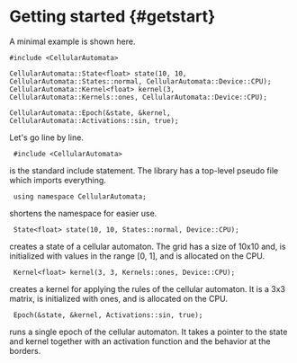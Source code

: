 Getting started {#getstart}
===

A minimal example is shown here.

~~~{.cpp}
#include <CellularAutomata>

CellularAutomata::State<float> state(10, 10, CellularAutomata::States::normal, CellularAutomata::Device::CPU);
CellularAutomata::Kernel<float> kernel(3, CellularAutomata::Kernels::ones, CellularAutomata::Device::CPU);

CellularAutomata::Epoch(&state, &kernel, CellularAutomata::Activations::sin, true);
~~~

<!-- 
```
#include <CellularAutomata>

using namespace CellularAutomata;

State<float> state(10, 10, States::normal, Device::CPU);
Kernel<float> kernel(3, 3, Kernels::ones, Device::CPU);

Epoch(&state, &kernel, Activations::sin, true);

```
-->

Let's go line by line.

``` #include <CellularAutomata>```

is the standard include statement. The library has a top-level pseudo file which imports everything.

``` using namespace CellularAutomata;```

shortens the namespace for easier use.

``` State<float> state(10, 10, States::normal, Device::CPU);```

creates a state of a cellular automaton. The grid has a size of 10x10 and, is initialized with values in the range [0, 1], and is allocated on the CPU.

``` Kernel<float> kernel(3, 3, Kernels::ones, Device::CPU);```

creates a kernel for applying the rules of the cellular automaton. It is a 3x3 matrix, is initialized with ones, and is allocated on the CPU.

``` Epoch(&state, &kernel, Activations::sin, true);```

runs a single epoch of the cellular automaton. It takes a pointer to the state and kernel together with an activation function and the behavior at the borders. 
